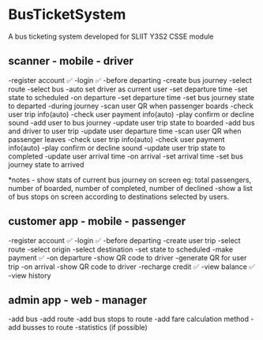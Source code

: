 # BusTicketSystem
A bus ticketing system developed for SLIIT Y3S2 CSSE module

## scanner - mobile - driver
-register account ✅
-login ✅
-before departing
    -create bus journey
        -select route
        -select bus
        -auto set driver as current user
        -set departure time
        -set state to scheduled
-on departure
    -set departure time
    -set bus journey state to departed
-during journey
    -scan user QR when passenger boards
        -check user trip info(auto) 
        -check user payment info(auto)
        -play confirm or decline sound
        -add user to bus journey
        -update user trip state to boarded
        -add bus and driver to user trip
        -update user departure time
    -scan user QR when passenger leaves
        -check user trip info(auto)
        -check user payment info(auto)
        -play confirm or decline sound
        -update user trip state to completed
        -update user arrival time
-on arrival
    -set arrival time
    -set bus journey state to arrived

*notes - show stats of current bus journey on screen
eg: total passengers, number of boarded, number of completed, number of declined
    -show a list of bus stops on screen according to destinations selected by users.


## customer app - mobile - passenger
-register account ✅
-login ✅
-before departing
    -create user trip
        -select route
        -select origin
        -select destination
        -set state to scheduled
        -make payment ✅
-on departure
    -show QR code to driver
        -generate QR for user trip
-on arrival
    -show QR code to driver
-recharge credit ✅
-view balance ✅
-view history

## admin app - web - manager
-add bus
-add route
-add bus stops to route
-add fare calculation method
-add busses to route
-statistics (if possible)
